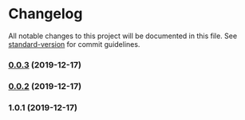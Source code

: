 # Changelog

All notable changes to this project will be documented in this file. See [standard-version](https://github.com/conventional-changelog/standard-version) for commit guidelines.

### [0.0.3](https://github.com/k-koehler/fastlist/compare/v0.0.2...v0.0.3) (2019-12-17)



### [0.0.2](https://github.com/k-koehler/fastlist/compare/v1.0.1...v0.0.2) (2019-12-17)



### 1.0.1 (2019-12-17)
